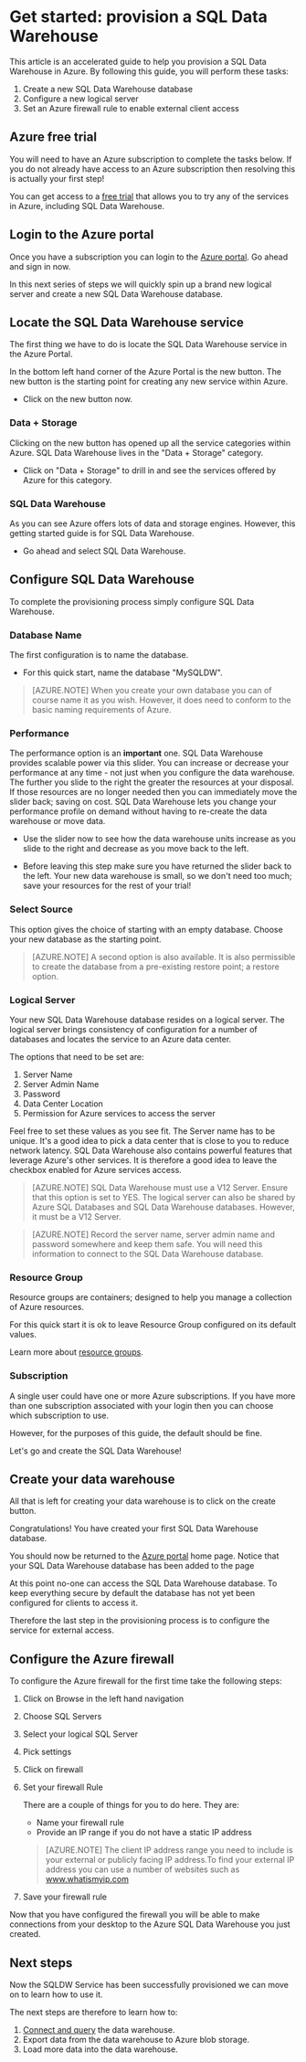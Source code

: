 <properties
   pageTitle="Get started: provision a SQL Data Warehouse | Microsoft Azure"
   description="Provision a SQL Data Warehouse by following these steps and guidelines."
   services="sql-data-warehouse"
   documentationCenter="NA"
   authors="jrowlandjones"
   manager="barbkess"
   editor=""/>

<tags
   ms.service="sql-data-warehouse"
   ms.devlang="NA"
   ms.topic="article"
   ms.tgt_pltfrm="NA"
   ms.workload="data-services"
   ms.date="06/23/2015"
   ms.author="JRJ@BigBangData.co.uk;barbkess"/>

# Get started: provision a SQL Data Warehouse #

This article is an accelerated guide to help you provision a SQL Data Warehouse in Azure. By following this guide, you will perform these tasks:

1. Create a new SQL Data Warehouse database
2. Configure a new logical server
3. Set an Azure firewall rule to enable external client access

## Azure free trial ##
You will need to have an Azure subscription to complete the tasks below. If you do not already have access to an Azure subscription then resolving this is actually your first step!

You can get access to a [free trial][] that allows you to try any of the services in Azure, including SQL Data Warehouse.


## Login to the Azure portal ##

Once you have a subscription you can login to the [Azure portal][]. Go ahead and sign in now. 

In this next series of steps we will quickly spin up a brand new logical server and create a new SQL Data Warehouse database.

## Locate the SQL Data Warehouse service

The first thing we have to do is locate the SQL Data Warehouse service in the Azure Portal.

In the bottom left hand corner of the Azure Portal is the new button. The new button is the starting point for creating any new service within Azure.

- Click on the new button now.

### Data + Storage

Clicking on the new button has opened up all the service categories within Azure. SQL Data Warehouse lives in the "Data + Storage" category.

- Click on "Data + Storage" to drill in and see the services offered by Azure for this category.

### SQL Data Warehouse

As you can see Azure offers lots of data and storage engines. However, this getting started guide is for SQL Data Warehouse.

- Go ahead and select SQL Data Warehouse.

## Configure SQL Data Warehouse

To complete the provisioning process simply configure SQL Data Warehouse.


### Database Name

The first configuration is to name the database.



- For this quick start, name the database "MySQLDW".


> [AZURE.NOTE] When you create your own database you can of course name it as you wish. However, it does need to conform to the basic naming requirements of Azure. 

### Performance

The performance option is an **important** one. SQL Data Warehouse provides scalable power via this slider. You can increase or decrease your performance at any time - not just when you configure the data warehouse. The further you slide to the right the greater the resources at your disposal. If those resources are no longer needed then you can immediately move the slider back; saving on cost. SQL Data Warehouse lets you change your performance profile on demand without having to re-create the data warehouse or move data.

- Use the slider now to see how the data warehouse units increase as you slide to the right and decrease as you move back to the left.

- Before leaving this step make sure you have returned the slider back to the left. Your new data warehouse is small,  so we don't need too much; save your resources for the rest of your trial!

### Select Source

This option gives the choice of starting with an empty database. Choose your new database as the starting point.

> [AZURE.NOTE] A second option is also available. It is also permissible to create the database from a pre-existing restore point; a restore option.

### Logical Server

Your new SQL Data Warehouse database resides on a logical server. The logical server brings consistency of configuration for a number of databases and locates the service to an Azure data center.

The options that need to be set are:
1. Server Name
2. Server Admin Name
3. Password
4. Data Center Location
5. Permission for Azure services to access the server

Feel free to set these values as you see fit. The Server name has to be unique. It's a good idea to pick a data center that is close to you to reduce network latency. SQL Data Warehouse also contains powerful features that leverage Azure's other services. It is therefore a good idea to leave the checkbox enabled for Azure services access.

> [AZURE.NOTE] SQL Data Warehouse must use a V12 Server. Ensure that this option is set to YES. The logical server can also be shared by Azure SQL Databases and SQL Data Warehouse databases. However, it must be a V12 Server.

> [AZURE.NOTE] Record the server name, server admin name and password somewhere and keep them safe. You will need this information to connect to the SQL Data Warehouse database.

### Resource Group
Resource groups are containers; designed to help you manage a collection of Azure resources.

For this quick start it is ok to leave Resource Group configured on its default values.

Learn more about [resource groups](../azure-portal/resource-group-portal.md).

### Subscription
A single user could have one or more Azure subscriptions. If you have more than one subscription associated with your login then you can choose which subscription to use.

However, for the purposes of this guide, the default should be fine.

Let's go and create the SQL Data Warehouse!

## Create your data warehouse ##
All that is left for creating your data warehouse is to click on the create button.

Congratulations! You have created your first SQL Data Warehouse database.

You should now be returned to the [Azure portal][] home page. Notice that your SQL Data Warehouse database has been added to the page


At this point no-one can access the SQL Data Warehouse database. To keep everything secure by default the database has not yet been configured for clients to access it.

Therefore the last step in the provisioning process is to configure the service for external access.

## Configure the Azure firewall ##

To configure the Azure firewall for the first time take the following steps:

1. Click on Browse in the left hand navigation

2. Choose SQL Servers

3. Select your logical SQL Server

4. Pick settings

5. Click on firewall

6. Set your firewall Rule

    There are a couple of things for you to do here. They are:
    - Name your firewall rule
    - Provide an IP range if you do not have a static IP address

    > [AZURE.NOTE] The client IP address range you need to include is your external or publicly facing IP address.To find your external IP address you can use a number of websites such as <a href="http://www.whatismyip.com" target="\_blank">www.whatismyip.com</a>

7. Save your firewall rule


Now that you have configured the firewall you will be able to make connections from your desktop to the Azure SQL Data Warehouse you just created.

## Next steps

Now the SQLDW Service has been successfully provisioned we can move on to learn how to use it.

The next steps are therefore to learn how to:
1. [Connect and query][] the data warehouse.
2. Export data from the data warehouse to Azure blob storage.
3. Load more data into the data warehouse.


<!--Image references-->


<!-- Articles -->
[Connect and query]: sql-data-warehouse-get-started-connect-query.md

<!--External links-->
[free trial]: https://azure.microsoft.com/en-us/pricing/free-trial/
[Azure portal]: https://portal.azure.com/
